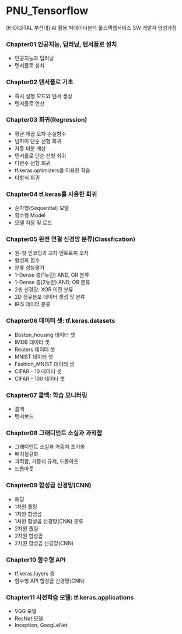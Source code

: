 # PNU_Tensorflow
[K-DIGITAL 부산대] AI 활용 빅데이터분석 풀스택웹서비스 SW 개발자 양성과정

### Chapter01 인공지능, 딥러닝, 텐서플로 설치
- 인공지능과 딥러닝
- 텐서플로 설치

### Chapter02 텐서플로 기초
- 즉시 실행 모드와 텐서 생성
- 텐서플로 연산

### Chapter03 회귀(Regression)
- 평균 제곱 오차 손실함수
- 넘파이 단순 선형 회귀
- 자동 미분 계산
- 텐서플로 단순 선형 회귀
- 다변수 선형 회귀
- tf.keras.optimizers를 이용한 학습
- 다항식 회귀

### Chapter04 tf.keras를 사용한 회귀
- 순차형(Sequential) 모델
- 함수형 Model
- 모델 저장 및 로드

### Chapter05 완전 연결 신경망 분류(Classfication)
- 원-핫 인코딩과 교차 엔트로피 오차
- 활성화 함수
- 분류 성능평가
- 1-Dense 층(1뉴런) AND, OR 분류
- 1-Dense 층(2뉴런) AND, OR 분류
- 2층 신경망: XOR 이진 분류
- 2D 정규분포 데이터 생성 및 분류
- IRIS 데이터 분류

### Chapter06 데이터 셋: tf.keras.datasets
- Boston_housing 데이터 셋
- IMDB 데이터 셋
- Reuters 데이터 셋
- MNIST 데이터 셋
- Fashion_MNIST 데이터 셋
- CIFAR - 10 데이터 셋
- CIFAR - 100 데이터 셋

### Chapter07 콜백: 학습 모니터링
- 콜백
- 텐서보드

### Chapter08 그래디언트 소실과 과적합
- 그래디언트 소실과 가중치 초기화
- 배치정규화
- 과적합, 가중치 규제, 드롭아웃
- 드롭아웃

### Chapter09 합성곱 신경망(CNN)
- 패딩
- 1차원 풀링
- 1차원 합성곱
- 1차원 합성곱 신경망(CNN) 분류
- 2차원 풀링
- 2차원 합성곱
- 2차원 합성곱 신경망(CNN)

### Chapter10 함수형 API
- tf.keras.layers 층
- 함수형 API 합성곱 신경망(CNN)

### Chapter11 사전학습 모델: tf.keras.applications
- VGG 모델
- ResNet 모델
- Inception, GoogLeNet
